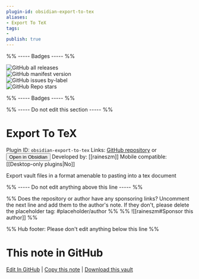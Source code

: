 ```yaml
---
plugin-id: obsidian-export-to-tex
aliases:
- Export To TeX
tags: 
- 
publish: true
---
```


%% ----- Badges ----- %%

![GitHub all releases](https://img.shields.io/github/downloads/raineszm/obsidian-export-to-tex/total?color=573E7A&logo=github&style=for-the-badge)   
![GitHub manifest version](https://img.shields.io/github/manifest-json/v/raineszm/obsidian-export-to-tex?color=573E7A&logo=github&style=for-the-badge)   
![GitHub issues by-label](https://img.shields.io/github/issues/raineszm/obsidian-export-to-tex/help%20wanted?color=573E7A&logo=github&style=for-the-badge)   
![GitHub Repo stars](https://img.shields.io/github/stars/raineszm/obsidian-export-to-tex?color=573E7A&logo=github&style=for-the-badge)

%% ----- Badges ----- %%

%% ----- Do not edit this section ----- %%

# Export To TeX

Plugin ID: `obsidian-export-to-tex`
Links: [GitHub repository](https://github.com/raineszm/obsidian-export-to-tex) or [<button id=HH>Open in Obsidian</button>](obsidian://goto-plugin?id=obsidian-export-to-tex)
Developed by: [[raineszm]]
Mobile compatible: [[Desktop-only plugins|No]]

Export vault files in a format amenable to pasting into a tex document

%% ----- Do not edit anything above this line ----- %% 

%% Does the repository or author have any sponsoring links? Uncomment the next line and add them to the author's note. If they don't, please delete the placeholder tag: #placeholder/author %%
%% ![[raineszm#Sponsor this author]] %%

%% Hub footer: Please don't edit anything below this line %%

# This note in GitHub

<span class="git-footer">[Edit In GitHub](https://github.dev/obsidian-community/obsidian-hub/blob/main/02%20-%20Community%20Expansions/02.05%20All%20Community%20Expansions/Plugins/obsidian-export-to-tex.md "git-hub-edit-note") | [Copy this note](https://raw.githubusercontent.com/obsidian-community/obsidian-hub/main/02%20-%20Community%20Expansions/02.05%20All%20Community%20Expansions/Plugins/obsidian-export-to-tex.md "git-hub-copy-note") | [Download this vault](https://github.com/obsidian-community/obsidian-hub/archive/refs/heads/main.zip "git-hub-download-vault") </span>